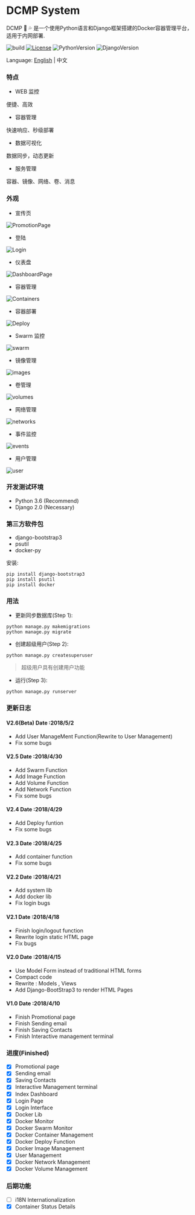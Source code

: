 # DCMP System

DCMP :whale2: :sweat_drops: 是一个使用Python语言和Django框架搭建的Docker容器管理平台，适用于内网部署.

![build](https://travis-ci.org/Mr-Linus/DCMP.svg?branch=master) [![License](https://img.shields.io/badge/LICENSE-Apache-blue.svg)](https://github.com/Mr-Linus/DCMP/blob/master/LICENSE) ![PythonVersion](https://img.shields.io/badge/Python-3.6-brightgreen.svg) ![DjangoVersion](https://img.shields.io/badge/Django-2.0-green.svg)

Language:     [English](https://github.com/Mr-Linus/DCMP/blob/master/README.md)  | 中文

### 特点 ###
- WEB 监控

便捷、高效

- 容器管理

快速响应、秒级部署


- 数据可视化

数据同步，动态更新

- 服务管理

容器、镜像、网络、卷、消息

### 外观
- 宣传页

![PromotionPage](https://github.com/Mr-Linus/DCMP/blob/master/img/Promotionpage.png)

- 登陆

![Login](https://github.com/Mr-Linus/DCMP/blob/master/img/login.png)

- 仪表盘

![DashboardPage](https://github.com/Mr-Linus/DCMP/blob/master/img/dashboard.png)

- 容器管理

![Containers](https://github.com/Mr-Linus/DCMP/blob/master/img/containers.png)

- 容器部署

![Deploy](https://github.com/Mr-Linus/DCMP/blob/master/img/deploy.png)

- Swarm 监控

![swarm](https://github.com/Mr-Linus/DCMP/blob/master/img/swarm.png)

- 镜像管理

![images](https://github.com/Mr-Linus/DCMP/blob/master/img/images.png)

- 卷管理

![volumes](https://github.com/Mr-Linus/DCMP/blob/master/img/volumes.png)

- 网络管理

![networks](https://github.com/Mr-Linus/DCMP/blob/master/img/networks.png)

- 事件监控

![events](https://github.com/Mr-Linus/DCMP/blob/master/img/events.png)

- 用户管理

![user](https://github.com/Mr-Linus/DCMP/blob/master/img/user.png)

### 开发测试环境
- Python 3.6 (Recommend)
- Django 2.0 (Necessary)

### 第三方软件包
- django-bootstrap3
- psutil
- docker-py

安装:
```shell
pip install django-bootstrap3
pip install psutil
pip install docker
```

### 用法
- 更新同步数据库(Step 1):
```shell 
python manage.py makemigrations
python manage.py migrate
```

- 创建超级用户(Step 2): 
```shell
python manage.py createsuperuser
```
> 超级用户具有创建用户功能


- 运行(Step 3):
```shell
python manage.py runserver
```

### 更新日志

#### V2.6(Beta) Date :2018/5/2 
- Add User ManageMent Function(Rewrite to User Management)
- Fix some bugs
#### V2.5 Date :2018/4/30
- Add Swarm Function
- Add Image Function
- Add Volume Function
- Add Network Function
- Fix some bugs
#### V2.4 Date :2018/4/29
- Add Deploy funtion
- Fix some bugs
#### V2.3 Date :2018/4/25
- Add container function 
- Fix some bugs
#### V2.2 Date :2018/4/21
- Add system lib
- Add docker lib
- Fix login bugs
#### V2.1 Date :2018/4/18
- Finish login/logout function
- Rewrite login static HTML page
- Fix bugs
#### V2.0 Date :2018/4/15
- Use Model Form instead of traditional HTML forms
- Compact code
- Rewrite : Models , Views  
- Add Django-BootStrap3 to render HTML Pages

#### V1.0 Date :2018/4/10
- Finish Promotional page
- Finish Sending email
- Finish Saving Contacts
- Finish Interactive management terminal

### 进度(Finished)
- [x]  Promotional page
- [x]  Sending email
- [x]  Saving Contacts
- [x]  Interactive Management terminal
- [x]  Index Dashboard
- [x]  Login Page
- [x]  Login Interface
- [x]  Docker Lib
- [x]  Docker Monitor
- [x]  Docker Swarm  Monitor
- [x]  Docker Container Management 
- [x]  Docker Deploy Function
- [x]  Docker Image Management 
- [x]  User Management
- [x]  Docker Network Management
- [x]  Docker Volume Management

### 后期功能
- [ ] i18N Internationalization 
- [x] Container Status Details
